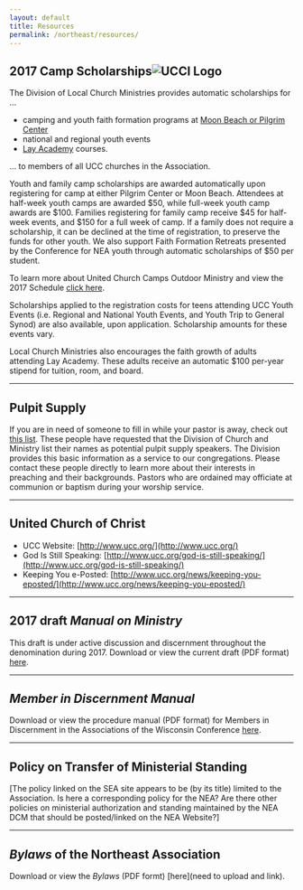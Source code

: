 ```yaml
---
layout: default
title: Resources
permalink: /northeast/resources/
---
```


## 2017 Camp Scholarships![UCCI Logo]({{site.url}}/neaweb/assets/images/ucci-logo.jpg)

The Division of Local Church Ministries provides automatic scholarships for &hellip;

* camping and youth faith formation programs at [Moon Beach or Pilgrim Center](http://ucci.org)
* national and regional youth events
* [Lay Academy](http://www.wcucc.org/programs-education/lay-academy/) courses.

&hellip; to members of all UCC churches in the Association.

Youth and family camp scholarships are awarded automatically upon registering for camp at either Pilgrim Center or Moon Beach. Attendees at half-week youth camps are awarded $50, while full-week youth camp awards are $100. Families registering for family camp receive $45 for half-week events, and $150 for a full week of camp. If a family does not require a scholarship, it can be declined at the time of registration, to preserve the funds for other youth. We also support Faith Formation Retreats presented by the Conference for NEA youth through automatic scholarships of $50 per student.

To learn more about United Church Camps Outdoor Ministry and view the 2017 Schedule [click here](https://www.ucci.org/).

Scholarships applied to the registration costs for teens attending UCC Youth Events (i.e. Regional and National Youth Events, and Youth Trip to General Synod) are also available, upon application. Scholarship amounts for these events vary.

Local Church Ministries also encourages the faith growth of adults attending Lay Academy. These adults receive an automatic $100 per-year stipend for tuition, room, and board.

---

## Pulpit Supply

If you are in need of someone to fill in while your pastor is away, check out [this list](http://r20.rs6.net/tn.jsp?f=001oaH8y1kDp1_RYWpXiEtijEc0-n05QZ4liDQVZPu6JOGrzecXpWsao2hBTzTE2vGXUJ9fyd1QvHOXKXxm3W4EExEmxAq6iU8KOz9qvNuZIg6nhMlyuapUC7kbnQcGKfuGJJAQr7zlKCHszjKMf7JL3eMhZxrhFmRhzmnux100om5LVi_pyxSI5U7B9bfHdsoVohEzMfTFQw7_jhrA-Nm-S5Dre3wpXFqn6ZsIkxAsm7h5IBWHWMxAJ_lYD4F1hZux&c=egivAvYmPQZHTlwacG3dZ2PA4BLiCvjIS3paDjDcbHOPgS9YC02fqg==&ch=tDVqPvGO-LTTKmWTWX2UsvUrohXwkCqmE7_I7_-SUx5EFuLcUGb6RQ==). These people have requested that the Division of Church and Ministry list their names as potential pulpit supply speakers. The Division provides this basic information as a service to our congregations. Please contact these people directly to learn more about their interests in preaching and their backgrounds. Pastors who are ordained may officiate at communion or baptism during your worship service.

---

## United Church of Christ

* UCC Website: [http://www.ucc.org/](http://www.ucc.org/)
* God Is Still Speaking: [http://www.ucc.org/god-is-still-speaking/](http://www.ucc.org/god-is-still-speaking/)
* Keeping You e-Posted: [http://www.ucc.org/news/keeping-you-eposted/](http://www.ucc.org/news/keeping-you-eposted/)

---

## 2017 draft _Manual on Ministry_

This draft is under active discussion and discernment throughout the denomination during 2017. Download or view the current draft \(PDF format\) [here](http://www.uccfiles.com/pdf/2017-drafted-MOM.pdf).

---

## _Member in Discernment Manual_

Download or view the procedure manual (PDF format) for Members in Discernment in the Associations of the Wisconsin Conference [here](https://drive.google.com/file/d/0B1Jou0cFEWCWUUNBVzdlWC1IVjQ/view).

---

## Policy on Transfer of Ministerial Standing

\[The policy linked on the SEA site appears to be (by its title) limited to the Association. Is here a corresponding policy for the NEA? Are there other policies on ministerial authorization and standing maintained by the NEA DCM that should be posted/linked on the NEA Website?\]

---

## _Bylaws_ of the Northeast Association

Download or view the _Bylaws_ \(PDF formt\) [here](need to upload and link).
